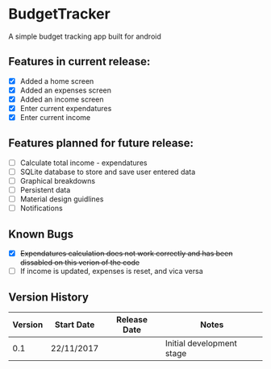 # BudgetTracker
A simple budget tracking app built for android

## Features in current release:
- [X] Added a home screen
- [X] Added an expenses screen
- [X] Added an income screen
- [X] Enter current expendatures
- [X] Enter current income

## Features planned for future release:
- [ ] Calculate total income - expendatures
- [ ] SQLite database to store and save user entered data
- [ ] Graphical breakdowns
- [ ] Persistent data
- [ ] Material design guidlines
- [ ] Notifications 

## Known Bugs
- [X] ~~Expendatures calculation does not work correctly and has been dissabled on this verion of the code~~
- [ ] If income is updated, expenses is reset, and vica versa

## Version History
Version | Start Date | Release Date | Notes
------------ | ------------- | ------------- | -------------
0.1 | 22/11/2017 |  | Initial development stage

